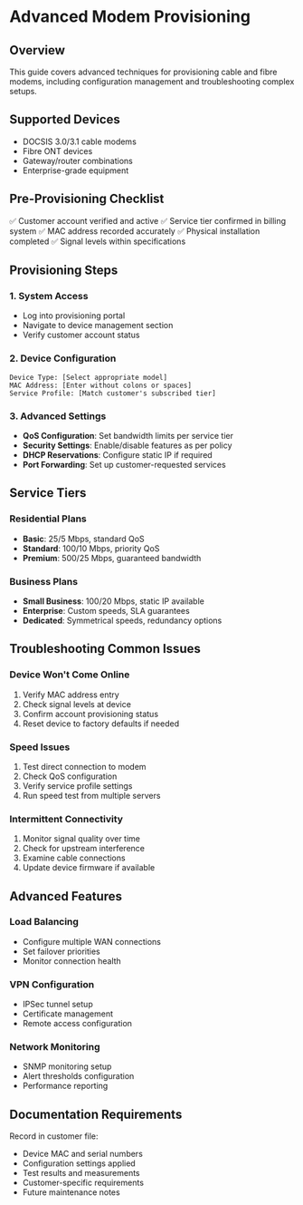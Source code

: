 # Advanced Modem Provisioning

## Overview
This guide covers advanced techniques for provisioning cable and fibre modems, including configuration management and troubleshooting complex setups.

## Supported Devices
- DOCSIS 3.0/3.1 cable modems
- Fibre ONT devices
- Gateway/router combinations
- Enterprise-grade equipment

## Pre-Provisioning Checklist
✅ Customer account verified and active
✅ Service tier confirmed in billing system
✅ MAC address recorded accurately
✅ Physical installation completed
✅ Signal levels within specifications

## Provisioning Steps

### 1. System Access
- Log into provisioning portal
- Navigate to device management section
- Verify customer account status

### 2. Device Configuration
```
Device Type: [Select appropriate model]
MAC Address: [Enter without colons or spaces]
Service Profile: [Match customer's subscribed tier]
```

### 3. Advanced Settings
- **QoS Configuration**: Set bandwidth limits per service tier
- **Security Settings**: Enable/disable features as per policy
- **DHCP Reservations**: Configure static IP if required
- **Port Forwarding**: Set up customer-requested services

## Service Tiers

### Residential Plans
- **Basic**: 25/5 Mbps, standard QoS
- **Standard**: 100/10 Mbps, priority QoS
- **Premium**: 500/25 Mbps, guaranteed bandwidth

### Business Plans
- **Small Business**: 100/20 Mbps, static IP available
- **Enterprise**: Custom speeds, SLA guarantees
- **Dedicated**: Symmetrical speeds, redundancy options

## Troubleshooting Common Issues

### Device Won't Come Online
1. Verify MAC address entry
2. Check signal levels at device
3. Confirm account provisioning status
4. Reset device to factory defaults if needed

### Speed Issues
1. Test direct connection to modem
2. Check QoS configuration
3. Verify service profile settings
4. Run speed test from multiple servers

### Intermittent Connectivity
1. Monitor signal quality over time
2. Check for upstream interference
3. Examine cable connections
4. Update device firmware if available

## Advanced Features

### Load Balancing
- Configure multiple WAN connections
- Set failover priorities
- Monitor connection health

### VPN Configuration
- IPSec tunnel setup
- Certificate management
- Remote access configuration

### Network Monitoring
- SNMP monitoring setup
- Alert thresholds configuration
- Performance reporting

## Documentation Requirements
Record in customer file:
- Device MAC and serial numbers
- Configuration settings applied
- Test results and measurements
- Customer-specific requirements
- Future maintenance notes
